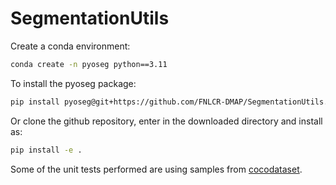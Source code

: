 # SegmentationUtils

Create a conda environment:
```bash
conda create -n pyoseg python==3.11
```

To install the pyoseg package:
```bash
pip install pyoseg@git+https://github.com/FNLCR-DMAP/SegmentationUtils.git
```

Or clone the github repository, enter in the downloaded directory and install as:
```bash
pip install -e .
```

Some of the unit tests performed are using samples from [cocodataset](https://cocodataset.org/#download).